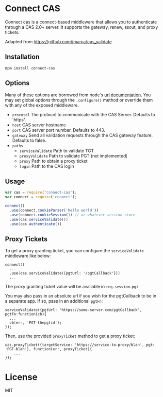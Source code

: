 # Connect CAS

Connect cas is a connect-based middleware that allows you to authenticate through a CAS 2.0+ server.  It supports the gateway, renew, ssout, and proxy tickets.

Adapted from https://github.com/jmarca/cas_validate

## Installation

    npm install connect-cas
            
## Options

Many of these options are borrowed from node's [url documentation](http://nodejs.org/api/url.html).  You may set global options through the `.configure()` method or override them with any of the exposed middleware.

  - `procotol` The protocol to communicate with the CAS Server.  Defaults to 'https'.
  - `host` CAS server hostname
  - `port` CAS server port number.  Defaults to 443.
  - `gateway` Send all validation requests through the CAS gateway feature.  Defaults to false.
  - `paths`
    - `serviceValidate` Path to validate TGT
    - `proxyValidate` Path to validate PGT (not implemented)
    - `proxy` Path to obtain a proxy ticket
    - `login` Path to the CAS login

## Usage

```javascript
var cas = require('connect-cas');
var connect = require('connect');

connect()
  .use(connect.cookieParser('hello world'))
  .use(connect.cookieSession()) // or whatever session store
  .use(cas.serviceValidate())
  .use(cas.authenticate())
```

## Proxy Tickets

To get a proxy granting ticket, you can configure the `serviceValidate` middleware like below:

```
connect()
  ...
  .use(cas.serviceValidate({pgtUrl: '/pgtCallback'}))
  ...
```

The proxy granting ticket value will be available in `req.session.pgt`

You may also pass in an absolute url if you wish for the pgtCallback to be in a separate app.  If so, pass in an additional `pgtFn`:

```
serviceValidate({pgtUrl: 'https://some-server.com/pgtCallback', pgtFn:function(cb){
  ...
  cb(err, 'PGT-thepgtid');
});
```
Then, use the provided `proxyTicket` method to get a proxy ticket:

```
cas.proxyTicket({targetService: 'https://service-to-proxy/blah', pgt: 'PGT-blah'}, function(err, proxyTicket){
    ...
});
```

# License

  MIT
